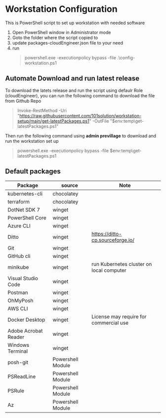 # Workstation Configuration
This is PowerShell script to set up workstation with needed software
1. Open PowerShell window in Administrator mode
1. Goto the folder where the script copied to
1. update packages-cloudEngineer.json file to your need
1. run
    > powershell.exe -executionpolicy bypass -file .\config-workstation.ps1

## Automate Download and run latest release
To download the latets release and run the script using defaulr Role (cloudEngineer), you can run the following command to download the file from Github Repo

> Invoke-RestMethod -Uri "https://raw.githubusercontent.com/101solution/workstation-setup/main/get-latestPackages.ps1" -OutFile "$env:temp\get-latestPackages.ps1"

Then run the following command using **admin previllage** to download and run the workstation set up 

> powershell.exe -executionpolicy bypass -file $env:temp\get-latestPackages.ps1

## Default packages 

| Package | source | Note |
| ------- | ------ | -----|
| kubernetes-cli | chocolatey |
| terraform | chocolatey |
| DotNet SDK 7 | winget |
| PowerShell Core | winget |
| Azure CLI | winget |
| Ditto | winget | https://ditto-cp.sourceforge.io/ |
| Git | winget |
| GitHub cli | winget |
| minikube | winget | run Kubernetes cluster on local computer |
| Visual Studio Code | winget |
| Postman | winget  | |
| OhMyPosh | winget |
| AWS CLI | winget |
| Docker Desktop | winget | License may require for commercial use |
| Adobe Acrobat Reader | winget |
| Windows Terminal | winget |
| posh-git | Powershell Module |
| PSReadLine | Powershell Module |
| PSRule | Powershell Module |
| Az | Powershell Module |